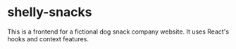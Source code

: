 # shelly-snacks
This is a frontend for a fictional dog snack company website.  It uses React's hooks and context features.
